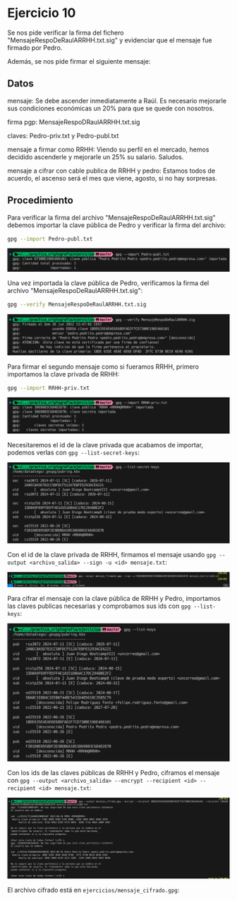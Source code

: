# Ejercicio 10

Se nos pide verificar la firma del fichero "MensajeRespoDeRaulARRHH.txt.sig" y evidenciar que el mensaje fue firmado por Pedro.

Además, se nos pide firmar el siguiente mensaje:

## Datos

mensaje: Se debe ascender inmediatamente a Raúl. Es necesario mejorarle sus condiciones 
económicas un 20% para que se quede con nosotros.

firma pgp: MensajeRespoDRaulARRHH.txt.sig

claves: Pedro-priv.txt y Pedro-publ.txt

mensaje a firmar como RRHH: Viendo su perfil en el mercado, hemos decidido ascenderle y mejorarle un 25% su 
salario. Saludos.

mensaje a cifrar con cable publica de RRHH y pedro: Estamos todos de acuerdo, el ascenso será el mes que viene, agosto, si no hay 
sorpresas.

## Procedimiento

Para verificar la firma del archivo "MensajeRespoDeRaulARRHH.txt.sig" debemos importar la clave pública de Pedro y verificar la firma del archivo:

```bash
gpg --import Pedro-publ.txt
```

![Importar clave pública de Pedro](./imgs/10.png)

Una vez importada la clave pública de Pedro, verificamos la firma del archivo "MensajeRespoDeRaulARRHH.txt.sig":

```bash
gpg --verify MensajeRespoDeRaulARRHH.txt.sig
```

![Verificar firma del archivo](./imgs/10b.png)

Para firmar el segundo mensaje como si fueramos RRHH, primero importamos la clave privada de RRHH:

```bash
gpg --import RRHH-priv.txt
```

![Importar clave privada de RRHH](./imgs/10c.png)

Necesitaremos el id de la clave privada que acabamos de importar, podemos verlas con `gpg --list-secret-keys`:

![Listar claves privadas](./imgs/10d.png)

Con el id de la clave privada de RRHH, firmamos el mensaje usando `gpg --output <archivo_salida> --sign -u <id> mensaje.txt`:


![Firmar mensaje](./imgs/10e.png)

Para cifrar el mensaje con la clave pública de RRHH y Pedro, importamos las claves publicas necesarias y comprobamos sus ids con `gpg --list-keys`:

![Listar claves públicas](./imgs/10f.png)

Con los ids de las claves públicas de RRHH y Pedro, ciframos el mensaje con `gpg --output <archivo_salida> --encrypt --recipient <id> --recipient <id> mensaje.txt`:

![Cifrar mensaje](./imgs/10g.png)

El archivo cifrado está en `ejercicios/mensaje_cifrado.gpg`:
